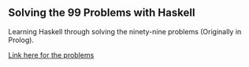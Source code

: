 ## Solving the 99 Problems with Haskell

Learning Haskell through solving the ninety-nine problems (Originally in Prolog).

[Link here for the problems](http://www.ic.unicamp.br/~meidanis/courses/mc336/2009s2/prolog/problemas/)
